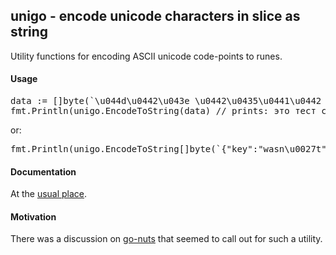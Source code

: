 <h2>unigo - encode unicode characters in slice as string</h2>
Utility functions for encoding ASCII unicode code-points to runes.

<h4>Usage</h4>

<pre>
data := []byte(`\u044d\u0442\u043e \u0442\u0435\u0441\u0442 \u0441\u043e\u043e\u0431\u0449\u0435\u043d\u0438\u0435`)
fmt.Println(unigo.EncodeToString(data) // prints: это тест сообщение
</pre>

or:
<pre>
fmt.Println(unigo.EncodeToString[]byte(`{"key":"wasn\u0027t"}`)) // prints: {"key":"wasn't"}
</pre>

<h4>Documentation</h4>

At the [usual place](https://godoc.org/github.com/clbanning/unigo).

<h4>Motivation</h4>

There was a discussion on [go-nuts](https://groups.google.com/forum/#!topic/golang-nuts/KO1yubIbKpU) that seemed to call out for such a utility.
